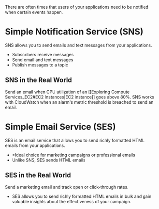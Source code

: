 There are often times that users of your applications need to be notified when certain events happen.

# Simple Notification Service (SNS)

SNS allows you to send emails and text messages from your applications.
- Subscribers receive messages
- Send email and text messages
- Publish messages to a topic

## SNS in the Real World

Send an email when CPU utilization of an [[Exploring Compute Services_EC2#EC2 Instances|EC2 instance]] goes above 80%.
SNS works with CloudWatch when an alarm's metric threshold is breached to send an email.

# Simple Email Service (SES)

SES is an email service that allows you to send richly formatted HTML emails from your applications.
- *Ideal choice for marketing campaigns or professional emails
- Unlike SNS, SES sends HTML emails

## SES in the Real World

Send a marketing email and track open or click-through rates.
- SES allows you to send richly formatted HTML emails in bulk and gain valuable insights about the effectiveness of your campaign.